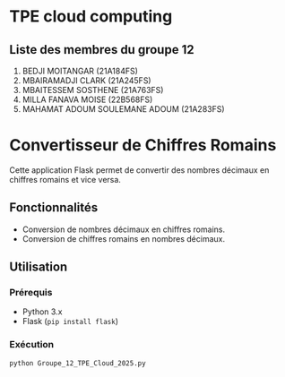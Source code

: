 # TPE cloud computing 

## Liste des membres du groupe 12

   1. BEDJI MOITANGAR (21A184FS) 
   2. MBAIRAMADJI CLARK (21A245FS)
   3. MBAITESSEM SOSTHENE (21A763FS)
   4. MILLA FANAVA MOISE (22B568FS)
   5. MAHAMAT ADOUM SOULEMANE ADOUM (21A283FS)

# Convertisseur de Chiffres Romains

Cette application Flask permet de convertir des nombres décimaux en chiffres romains et vice versa.

## Fonctionnalités

- Conversion de nombres décimaux en chiffres romains.
- Conversion de chiffres romains en nombres décimaux.

## Utilisation

### Prérequis

- Python 3.x
- Flask (`pip install flask`)

### Exécution

```bash
python Groupe_12_TPE_Cloud_2025.py

